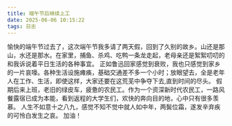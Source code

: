 ```yaml
---
title: 端午节后继续上工
date: 2025-06-06 10:15:22
tags: 日志
---
```

愉快的端午节过去了，这次端午节我多请了两天假，回到了久别的故乡。山还是那山，水还是那水。在家里，捕鱼、杀鸡、吃鸭一条龙走起，老母亲还是絮絮叨叨的和我诉说着平日生活的各种事宜。
正如鲁迅回家感觉到衰败，我也只感觉到家乡的一片哀嚎。各种生活设施瘫痪，基础交通差不多一个小时；放眼望去，全是老年人在工作、生活，即使这样，大家还要在这荒芜中争夺下去,直到时间的尽头。
假期后来上班，老旧的绿皮车，疲惫的农民工。作为一个资深新时代农民工，一路风餐露宿已成为本能，看到返程的大学生们，欢快的奔向目的地，心中只有很多羡慕。
人生不如意十之八九，感觉不知不觉中就人如中年，两鬓位霜，遂发辛弃疾的可怜白发生之哀。
加油！